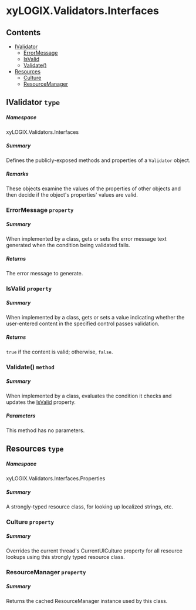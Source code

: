 <a name='assembly'></a>
# xyLOGIX.Validators.Interfaces

## Contents

- [IValidator](#T-xyLOGIX-Validators-Interfaces-IValidator 'xyLOGIX.Validators.Interfaces.IValidator')
  - [ErrorMessage](#P-xyLOGIX-Validators-Interfaces-IValidator-ErrorMessage 'xyLOGIX.Validators.Interfaces.IValidator.ErrorMessage')
  - [IsValid](#P-xyLOGIX-Validators-Interfaces-IValidator-IsValid 'xyLOGIX.Validators.Interfaces.IValidator.IsValid')
  - [Validate()](#M-xyLOGIX-Validators-Interfaces-IValidator-Validate 'xyLOGIX.Validators.Interfaces.IValidator.Validate')
- [Resources](#T-xyLOGIX-Validators-Interfaces-Properties-Resources 'xyLOGIX.Validators.Interfaces.Properties.Resources')
  - [Culture](#P-xyLOGIX-Validators-Interfaces-Properties-Resources-Culture 'xyLOGIX.Validators.Interfaces.Properties.Resources.Culture')
  - [ResourceManager](#P-xyLOGIX-Validators-Interfaces-Properties-Resources-ResourceManager 'xyLOGIX.Validators.Interfaces.Properties.Resources.ResourceManager')

<a name='T-xyLOGIX-Validators-Interfaces-IValidator'></a>
## IValidator `type`

##### Namespace

xyLOGIX.Validators.Interfaces

##### Summary

Defines the publicly-exposed methods and properties of a `Validator`
object.

##### Remarks

These objects examine the values of the properties of other objects
and then decide if the object's properties' values are valid.

<a name='P-xyLOGIX-Validators-Interfaces-IValidator-ErrorMessage'></a>
### ErrorMessage `property`

##### Summary

When implemented by a class, gets or sets the error message text
generated when the condition being validated fails.

##### Returns

The error message to generate.

<a name='P-xyLOGIX-Validators-Interfaces-IValidator-IsValid'></a>
### IsValid `property`

##### Summary

When implemented by a class, gets or sets a value indicating whether
the user-entered content in the specified control passes validation.

##### Returns

`true` if the content is valid; otherwise,
`false`.

<a name='M-xyLOGIX-Validators-Interfaces-IValidator-Validate'></a>
### Validate() `method`

##### Summary

When implemented by a class, evaluates the condition it checks and
updates the [IsValid](#P-xyLOGIX-Validators-Interfaces-IValidator-IsValid 'xyLOGIX.Validators.Interfaces.IValidator.IsValid') property.

##### Parameters

This method has no parameters.

<a name='T-xyLOGIX-Validators-Interfaces-Properties-Resources'></a>
## Resources `type`

##### Namespace

xyLOGIX.Validators.Interfaces.Properties

##### Summary

A strongly-typed resource class, for looking up localized strings, etc.

<a name='P-xyLOGIX-Validators-Interfaces-Properties-Resources-Culture'></a>
### Culture `property`

##### Summary

Overrides the current thread's CurrentUICulture property for all
  resource lookups using this strongly typed resource class.

<a name='P-xyLOGIX-Validators-Interfaces-Properties-Resources-ResourceManager'></a>
### ResourceManager `property`

##### Summary

Returns the cached ResourceManager instance used by this class.
